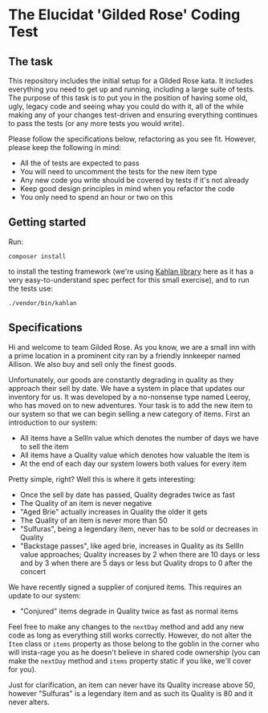 # The Elucidat 'Gilded Rose' Coding Test

## The task

This repository includes the initial setup for a Gilded Rose kata.  It includes everything you need to get up and 
running, including a large suite of tests.  The purpose of this task is to put you in the position of having some old, 
ugly, legacy code and seeing whay you could do with it, all of the while making any of your changes test-driven and 
ensuring everything continues to pass the tests (or any more tests you would write). 

Please follow the specifications below, refactoring as you see fit.  However, please keep the following in mind:

- All the of tests are expected to pass
- You will need to uncomment the tests for the new item type
- Any new code you write should be covered by tests if it's not already
- Keep good design principles in mind when you refactor the code
- You only need to spend an hour or two on this

## Getting started

Run:

```
composer install
```

to install the testing framework (we're using [Kahlan library](http://kahlan.readthedocs.org/en/latest/) here as it has 
a very easy-to-understand spec perfect for this small exercise), and to run the tests use:

```
./vendor/bin/kahlan
```

## Specifications

Hi and welcome to team Gilded Rose. As you know, we are a small inn with a prime location in a
prominent city ran by a friendly innkeeper named Allison. We also buy and sell only the finest goods.

Unfortunately, our goods are constantly degrading in quality as they approach their sell by date. We
have a system in place that updates our inventory for us. It was developed by a no-nonsense type named Leeroy, who has 
moved on to new adventures. Your task is to add the new item to our system so that we can begin selling a new category 
of items. First an introduction to our system:

- All items have a SellIn value which denotes the number of days we have to sell the item
- All items have a Quality value which denotes how valuable the item is
- At the end of each day our system lowers both values for every item

Pretty simple, right? Well this is where it gets interesting:

- Once the sell by date has passed, Quality degrades twice as fast
- The Quality of an item is never negative
- "Aged Brie" actually increases in Quality the older it gets
- The Quality of an item is never more than 50
- "Sulfuras", being a legendary item, never has to be sold or decreases in Quality
- "Backstage passes", like aged brie, increases in Quality as its SellIn value approaches; Quality increases by 2 when 
  there are 10 days or less and by 3 when there are 5 days or less but Quality drops to 0 after the concert

We have recently signed a supplier of conjured items. This requires an update to our system:

- "Conjured" items degrade in Quality twice as fast as normal items

Feel free to make any changes to the `nextDay` method and add any new code as long as everything
still works correctly. However, do not alter the `Item` class or `items` property as those belong to the goblin in the 
corner who will insta-rage you as he doesn't believe in shared code ownership (you can make the `nextDay` method and 
`items` property static if you like, we'll cover for you).

Just for clarification, an item can never have its Quality increase above 50, however "Sulfuras" is a legendary item 
and as such its Quality is 80 and it never alters.
